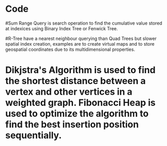 # Code

#Sum Range Query is search operation to find the cumulative value stored at indexices using Binary Index Tree or Fenwick Tree.

#R-Tree have a nearest neighbour querying than Quad Trees but slower spatial index creation, examples are to create virtual maps and to store geospatial coordinates due to its multidimensional properties. 

# Dikjstra's Algorithm is used to find the shortest distance between a vertex and other vertices in a weighted graph. Fibonacci Heap is used to optimize the algorithm to find the best insertion position sequentially. 

